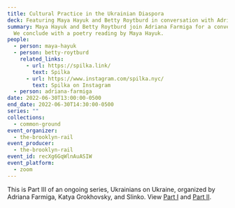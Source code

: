 ```yaml
---
title: Cultural Practice in the Ukrainian Diaspora
deck: Featuring Maya Hayuk and Betty Roytburd in conversation with Adriana Farmiga.
summary: Maya Hayuk and Betty Roytburd join Adriana Farmiga for a conversation.
  We conclude with a poetry reading by Maya Hayuk.
people:
  - person: maya-hayuk
  - person: betty-roytburd
    related_links:
      - url: https://spilka.link/
        text: Spilka
      - url: https://www.instagram.com/spilka.nyc/
        text: Spilka on Instagram
  - person: adriana-farmiga
date: 2022-06-30T13:00:00-0500
end_date: 2022-06-30T14:30:00-0500
series: ""
collections:
  - common-ground
event_organizer:
  - the-brooklyn-rail
event_producer:
  - the-brooklyn-rail
event_id: recXg6GqWlnAuASIW
event_platform:
  - zoom
---
```

This is Part III of an ongoing series, Ukrainians on Ukraine, organized by Adriana Farmiga, Katya Grokhovsky, and Slinko. View [Part I](https://brooklynrail.org/events/2022/05/26/ukrainians-on-ukraine-part-ii/) and [Part II](https://brooklynrail.org/events/2022/04/28/ukrainians-on-ukraine/).